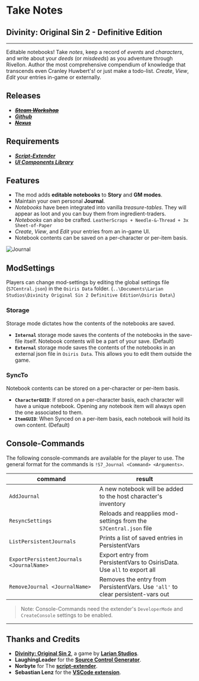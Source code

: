 # Take Notes

## Divinity: Original Sin 2 - Definitive Edition

----------

Editable notebooks! Take _notes_, keep a record of _events_ and _characters_, and write about your _deeds_ (or _misdeeds_) as you adventure through Rivellon. Author the most comprehensive compendium of knowledge that transcends even Cranley Huwbert's! or just make a todo-list. _Create_, _View_, _Edit_ your entries in-game or externally.

## Releases

* ~~***[Steam Workshop]()***~~
* ***[Github](https://github.com/Shresht7/Take-Notes)***
* ~~***[Nexus]()***~~

## Requirements

* ***[Script-Extender](https://github.com/Norbyte/ositools)***
* ***[UI Components Library](https://github.com/Shresht7/UI-Components-Library)***

## Features

* The mod adds **editable notebooks** to **Story** and **GM modes**.
* Maintain your own personal **Journal**.
* _Notebooks_ have been integrated into vanilla _treasure-tables_. They will appear as loot and you can buy them from ingredient-traders.
* _Notebooks_ can also be crafted. `LeatherScraps + Needle-&-Thread + 3x Sheet-of-Paper`
* _Create_, _View_, and _Edit_ your entries from an in-game UI.
* Notebook contents can be saved on a per-character or per-item basis.

![Journal](https://imgur.com/tHcOoGF.png)

## ModSettings

Players can change mod-settings by editing the global settings file (`S7Central.json`) in the `Osiris Data` folder. (`..\Documents\Larian Studios\Divinity Original Sin 2 Definitive Edition\Osiris Data\`)

### Storage

Storage mode dictates how the contents of the notebooks are saved.

* **`Internal`** storage mode saves the contents of the notebooks in the save-file itself. Notebook contents will be a part of your save. (Default)
* **`External`** storage mode saves the contents of the notebooks in an external json file in `Osiris Data`. This allows you to edit them outside the game. 

### SyncTo

Notebook contents can be stored on a per-character or per-item basis.

* **`CharacterGUID`**: If stored on a per-character basis, each character will have a unique notebook. Opening any notebook item will always open the one associated to them.
* **`ItemGUID`**: When Synced on a per-item basis, each notebook will hold its own content. (Default)

## Console-Commands

The following console-commands are available for the player to use. The general format for the commands is `!S7_Journal <Command> <Arguments>`.

| command                                  | result                                                                          |
| ---------------------------------------- | ------------------------------------------------------------------------------- |
| `AddJournal`                             | A new notebook will be added to the host character's inventory                  |
| `ResyncSettings`                         | Reloads and reapplies mod-settings from the `S7Central.json` file               |
| `ListPersistentJournals`                 | Prints a list of saved entries in PersistentVars                                |
| `ExportPersistentJournals <JournalName>` | Export entry from PersistentVars to OsirisData. Use `all` to export all         |
| `RemoveJournal <JournalName>`            | Removes the entry from PersistentVars. Use `'all'` to clear persistent-vars out |

>Note: Console-Commands need the extender's `DeveloperMode` and `CreateConsole` settings to be enabled.

----------

## Thanks and Credits

* [**Divinity: Original Sin 2**](http://store.steampowered.com/app/435150/Divinity_Original_Sin_2/), a game by **[Larian Studios](http://larian.com/)**.
* **LaughingLeader** for the **[Source Control Generator](https://github.com/LaughingLeader/SourceControlGenerator)**.
* **Norbyte** for The **[script-extender](https://github.com/Norbyte/ositools)**.
* **Sebastian Lenz** for the **[VSCode extension](https://marketplace.visualstudio.com/items?itemName=sebastian-lenz.divinity-vscode)**.




